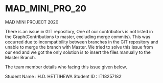 # MAD_MINI_PRO_20
MAD MINI PROJECT 2020

There is an issue in GIT repository, One of our contributors is not listed in the Graph(Contributions to master, excluding merge commits).
This was occurred due to incompatibility between branches in the GIT repository and unable to merge the branch with Master. We tried to solve this issue from our end and we got the only solution is to insert the files manually to the Master Branch.

The team member details who facing this issue given below,

Student Name : H.D. HETTIHEWA
Student ID        : IT18257182

